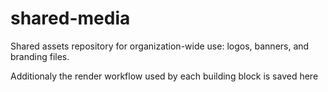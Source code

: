 # shared-media
Shared assets repository for organization-wide use: logos, banners, and branding files.

Additionaly the render workflow used by each building block is saved here
